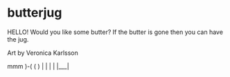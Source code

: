 # butterjug

HELLO! Would you like some butter? If the butter is gone then you can have the jug.

Art by Veronica Karlsson

 mmm
 )-(
(   )
|   |
|   |
|___|

